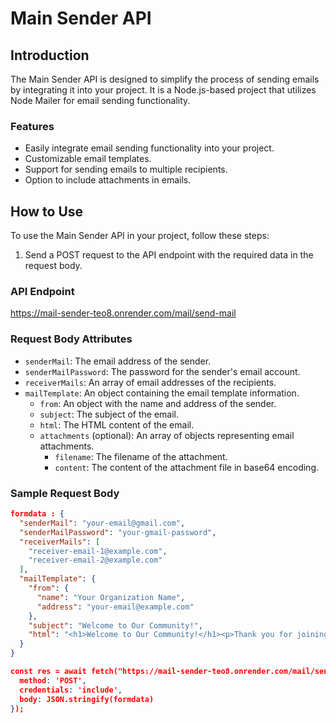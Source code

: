 # Main Sender API

## Introduction
The Main Sender API is designed to simplify the process of sending emails by integrating it into your project. It is a Node.js-based project that utilizes Node Mailer for email sending functionality.

### Features
- Easily integrate email sending functionality into your project.
- Customizable email templates.
- Support for sending emails to multiple recipients.
- Option to include attachments in emails.

## How to Use
To use the Main Sender API in your project, follow these steps:

1. Send a POST request to the API endpoint with the required data in the request body.

### API Endpoint
https://mail-sender-teo8.onrender.com/mail/send-mail

### Request Body Attributes
- `senderMail`: The email address of the sender.
- `senderMailPassword`: The password for the sender's email account.
- `receiverMails`: An array of email addresses of the recipients.
- `mailTemplate`: An object containing the email template information.
  - `from`: An object with the name and address of the sender.
  - `subject`: The subject of the email.
  - `html`: The HTML content of the email.
  - `attachments` (optional): An array of objects representing email attachments.
    - `filename`: The filename of the attachment.
    - `content`: The content of the attachment file in base64 encoding.

### Sample Request Body
```json
formdata : {
  "senderMail": "your-email@gmail.com",
  "senderMailPassword": "your-gmail-password",
  "receiverMails": [
    "receiver-email-1@example.com",
    "receiver-email-2@example.com"
  ],
  "mailTemplate": {
    "from": {
      "name": "Your Organization Name",
      "address": "your-email@example.com" 
    },
    "subject": "Welcome to Our Community!",
    "html": "<h1>Welcome to Our Community!</h1><p>Thank you for joining us. We are excited to have you on board.</p>"
  }
}

const res = await fetch("https://mail-sender-teo8.onrender.com/mail/send-mail", {
  method: 'POST',
  credentials: 'include',
  body: JSON.stringify(formdata)
});

